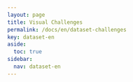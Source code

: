 ```yaml
---
layout: page
title: Visual Challenges
permalink: /docs/en/dataset-challenges
key: dataset-en
aside:
  toc: true
sidebar:
  nav: dataset-en
---
```




<head>
    <style>
        .container {
            display: flex;
            justify-content: space-between; Creates space around items
        }

        .image-with-caption {
            width: 110%;
            margin: auto;
        }

        .image-with-caption img {
            width: 100%;
            height: auto;
        }

        .image-with-caption figcaption {
            text-align: center;
        }
    </style>
</head>

# Visual Challenges

As shown in follow image, it highlights key visual challenges specific to two-handed fingerspelling systems, such as self-occlusion, intra-letter variation, and rapid inter-letter transitions, further underscoring the complexity of accurate fingerspelling recognition and translation in BANZSL.

<figure class="image-with-caption">
    <img src="../assets/images/challenges.png">
    <!-- <figcaption>Spatial Annotation</figcaption> -->
</figure>







